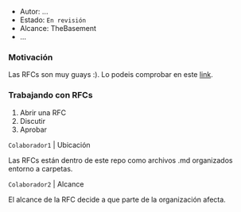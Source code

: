 - Autor: ...
- Estado: `En revisión`
- Alcance: TheBasement
- ...

### Motivación

Las RFCs son muy guays :). Lo podeis comprobar en este [link](https://en.wikipedia.org/wiki/Request_for_Comments).

### Trabajando con RFCs

1. Abrir una RFC
2. Discutir
3. Aprobar

`Colaborador1` | Ubicación

Las RFCs están dentro de este repo como archivos .md organizados entorno a carpetas.

`Colaborador2` | Alcance

El alcance de la RFC decide a que parte de la organización afecta.
